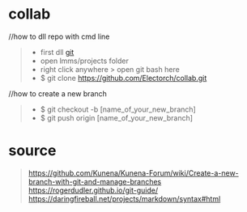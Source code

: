 # collab

//how to dll repo with cmd line

> - first dll [git](https://git-scm.com/download/win "git download link")
> - open lmms/projects folder
> - right click anywhere > open git bash here
> - $ git clone https://github.com/Electorch/collab.git

//how to create a new branch
> - $ git checkout -b [name_of_your_new_branch]
> - $ git push origin [name_of_your_new_branch]





# source
> https://github.com/Kunena/Kunena-Forum/wiki/Create-a-new-branch-with-git-and-manage-branches
> https://rogerdudler.github.io/git-guide/
> https://daringfireball.net/projects/markdown/syntax#html
